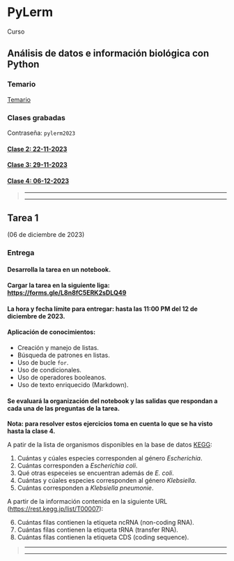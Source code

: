 # PyLerm
Curso

## Análisis de datos e información biológica con Python

### Temario

[Temario](https://github.com/eduardo1011/PyLerm/blob/main/UNIDAD%20DE%20ENSE%C3%91ANZA%20UEA%20Optativa.pdf)  

### Clases grabadas

Contraseña: `pylerm2023`

#### [Clase 2: 22-11-2023](https://1drv.ms/v/s!ArGs92xOZGDEkkf1DeY1avHQecz2?e=7okcKK)


#### [Clase 3: 29-11-2023](https://1drv.ms/v/s!ArGs92xOZGDEkkg2yE70cSIR4UTk?e=yIqxPI)


#### [Clase 4: 06-12-2023](https://1drv.ms/v/s!ArGs92xOZGDEkkmc0qeqEKrHupZ_?e=wGzzJG)


>---------------------
>---------------------

## Tarea 1  

(06 de diciembre de 2023)

### **Entrega**
#### **Desarrolla la tarea en un notebook.**
#### **Cargar la tarea en la siguiente liga: https://forms.gle/L8n8fC5ERK2sDLQ49**
#### **La hora y fecha límite para entregar: hasta las 11:00 PM del 12 de diciembre de 2023.**

#### Aplicación de conocimientos:  
* Creación y manejo de listas.
* Búsqueda de patrones en listas.
* Uso de bucle `for`.
* Uso de condicionales.
* Uso de operadores booleanos.
* Uso de texto enriquecido (Markdown).

#### Se evaluará la organización del notebook y las salidas que respondan a cada una de las preguntas de la tarea.

**Nota: para resolver estos ejercicios toma en cuenta lo que se ha visto hasta la clase 4.**

A patir de la lista de organismos disponibles en la base de datos [KEGG](https://www.kegg.jp/kegg/catalog/org_list.html):

1. Cuántas y cúales especies corresponden al género *Escherichia*.
2. Cuántas corresponden a *Escherichia coli*.
3. Qué otras especeies se encuentran además de *E. coli*.
4. Cuántas y cúales especies corresponden al género *Klebsiella*.
5. Cuántas corresponden a *Klebsiella pneumonie*.

A partir de la información contenida en la siguiente URL (https://rest.kegg.jp/list/T00007):

6. Cuántas filas contienen la etiqueta ncRNA (non-coding RNA).
7. Cuántas filas contienen la etiqueta tRNA (transfer RNA).
8. Cuántas filas contienen la etiqueta CDS (coding sequence).

>---------------------
>---------------------
